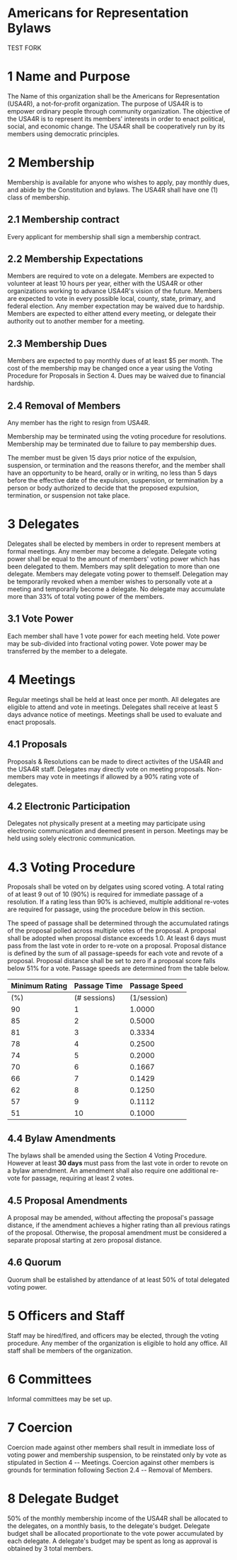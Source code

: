 Americans for Representation Bylaws
==========================================

TEST FORK

1 Name and Purpose
=====================

The Name of this organization shall be the Americans for Representation (USA4R), a not-for-profit organization. The purpose of  USA4R is to empower ordinary people through community organization. The objective of the USA4R is to represent its members' interests in order to enact political, social, and economic change. The USA4R shall be cooperatively run by its members using democratic principles. 


2 Membership
================

Membership is available for anyone who wishes to apply, pay monthly dues, and abide by the Constitution and bylaws. 
The USA4R shall have one (1) class of membership.

2.1 Membership contract
----------------
Every applicant for membership shall sign a membership contract. 

2.2 Membership Expectations
----------------------------
Members are required to vote on a delegate. 
Members are expected to volunteer at least 10 hours per year, either with the USA4R or other organizations working to advance USA4R's vision of the future. 
Members are expected to vote in every possible local, county, state, primary, and federal election.
Any member expectation may be waived due to hardship.
Members are expected to either attend every meeting, or delegate their authority out to another member for a meeting.

2.3 Membership Dues
----------------------------
Members are expected to pay monthly dues of at least $5 per month. 
The cost of the membership may be changed once a year using the Voting Procedure for Proposals in Section 4.
Dues may be waived due to financial hardship.

2.4 Removal of Members
----------------------------
Any member has the right to resign from USA4R.

Membership may be terminated using the voting procedure for resolutions. 
Membership may be terminated due to failure to pay membership dues.

The member must be given 15 days prior notice of the expulsion, suspension, or termination and the reasons therefor, and the member shall have an opportunity to be heard, orally or in writing, no less than 5 days before the effective date of the expulsion, suspension, or termination by a person or body authorized to decide that the proposed expulsion, termination, or suspension not take place.




3 Delegates
============
Delegates shall be elected by members in order to represent members at formal meetings.
Any member may become a delegate. 
Delegate voting power shall be equal to the amount of members' voting power which has been delegated to them.
Members may split delegation to more than one delegate. 
Members may delegate voting power to themself. 
Delegation may be temporarily revoked when a member wishes to personally vote at a meeting and temporarily become a delegate. 
No delegate may accumulate more than 33% of total voting power of the members. 

3.1 Vote Power
------------------
Each member shall have 1 vote power for each meeting held. 
Vote power may be sub-divided into fractional voting power.
Vote power may be transferred by the member to a delegate. 


4 Meetings
============
Regular meetings shall be held at least once per month.
All delegates are eligible to attend and vote in meetings. 
Delegates shall receive at least 5 days advance notice of meetings. 
Meetings shall be used to evaluate and enact proposals. 

4.1 Proposals
----------------------------
Proposals & Resolutions can be made to direct activites of the USA4R and the USA4R staff. 
Delegates may directly vote on meeting proposals. 
Non-members may vote in meetings if allowed by a 90% rating vote of delegates.

4.2 Electronic Participation
----------------------------
Delegates not physically present at a meeting may participate using electronic communication and deemed present in person. Meetings may be held using solely electronic communication. 


4.3 Voting Procedure
======================
Proposals shall be voted on by delgates using scored voting.
A total rating of at least 9 out of 10 (90%) is required for immediate passage of a resolution. 
If a rating less than 90% is achieved, multiple additional re-votes are required for passage, using the procedure below in this section. 

The speed of passage shall be determined through the accumulated ratings of the proposal polled across multiple votes of the proposal. A proposal shall be adopted when proposal distance exceeds 1.0. At least 6 days must pass from the last vote in order to re-vote on a proposal. 
Proposal distance is defined by the sum of all passage-speeds for each vote and revote of a proposal. 
Proposal distance shall be set to zero if a proposal score falls below 51% for a vote. 
Passage speeds are determined from the table below.

| Minimum Rating | Passage Time | Passage Speed |
|----------------|--------------|---------------|
| (%)            | (# sessions) | (1/session)   |
| 90             | 1            | 1.0000        |
| 85             | 2            | 0.5000        |
| 81             | 3            | 0.3334        |
| 78             | 4            | 0.2500        |
| 74             | 5            | 0.2000        |
| 70             | 6            | 0.1667        |
| 66             | 7            | 0.1429        |
| 62             | 8            | 0.1250        |
| 57             | 9            | 0.1112        |
| 51             | 10           | 0.1000        |

4.4 Bylaw Amendments
----------------------------
The bylaws shall be amended using the Section 4 Voting Procedure. However at least **30 days** must pass from the last vote in order to revote on a bylaw amendment. An amendment shall also require one additional re-vote for passage, requiring at least 2 votes.


4.5 Proposal Amendments
------------------------
A proposal may be amended, without affecting the proposal's passage distance, if the amendment achieves a higher rating than all previous ratings of the proposal. Otherwise, the proposal amendment must be considered a separate proposal starting at zero proposal distance. 

4.6 Quorum
----------------------------
Quorum shall be estalished by attendance of at least 50% of total delegated voting power.  


5 Officers and Staff
============
Staff may be hired/fired, and officers may be elected, through the voting procedure. Any member of the organization is eligible to hold any office. 
All staff shall be members of the organization. 

6 Committees
============
Informal committees may be set up.


7 Coercion
==========
Coercion made against other members shall result in immediate loss of voting power and membership suspension, to be reinstated only by vote as stipulated in Section 4 --  Meetings. Coercion against other members is grounds for termination following Section 2.4 -- Removal of Members.  


8 Delegate Budget
=========
50% of the monthly membership income of the USA4R shall be allocated to the delegates, on a monthly basis, to the delegate's budget. Delegate budget shall be allocated proportionate to the vote power accumulated by each delegate. A delegate's budget may be spent as long as approval is obtained by 3 total members. 

